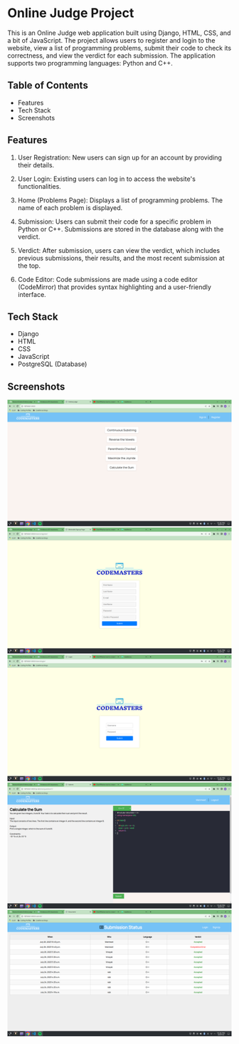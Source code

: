 # Online Judge Project

This is an Online Judge web application built using Django, HTML, CSS, and a bit of JavaScript. The project allows users to register and login to the website, view a list of programming problems, submit their code to check its correctness, and view the verdict for each submission. The application supports two programming languages: Python and C++.

## Table of Contents

- Features
- Tech Stack
- Screenshots

## Features

1. User Registration: New users can sign up for an account by providing their details.

2. User Login: Existing users can log in to access the website's functionalities.

3. Home (Problems Page): Displays a list of programming problems. The name of each problem is displayed.

4. Submission: Users can submit their code for a specific problem in Python or C++. Submissions are stored in the database along with the verdict.

5. Verdict: After submission, users can view the verdict, which includes previous submissions, their results, and the most recent submission at the top.

6. Code Editor: Code submissions are made using a code editor (CodeMirror) that provides syntax highlighting and a user-friendly interface.

## Tech Stack

- Django
- HTML
- CSS
- JavaScript
- PostgreSQL (Database)

## Screenshots
![Home page](Screenshots/Home_page.png)
![Sign Up](Screenshots/Signup.png)
![Login](Screenshots/Login.png)
![Submission Page](Screenshots/Problems_page.png)
![Verdict](Screenshots/verdict.png)